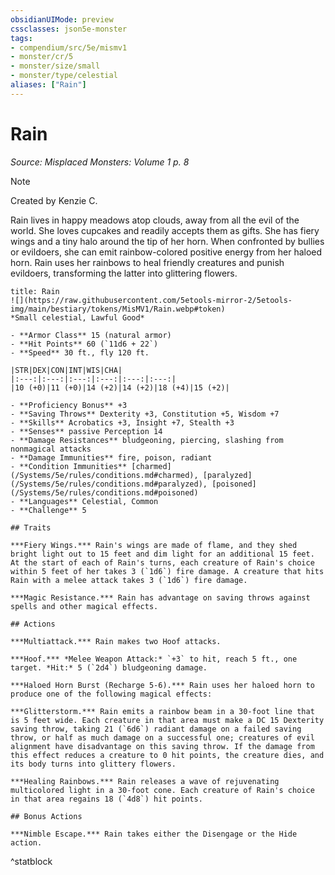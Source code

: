```yaml
---
obsidianUIMode: preview
cssclasses: json5e-monster
tags:
- compendium/src/5e/mismv1
- monster/cr/5
- monster/size/small
- monster/type/celestial
aliases: ["Rain"]
---
```

# Rain
*Source: Misplaced Monsters: Volume 1 p. 8*  

> [!note]
> Created by Kenzie C.

Rain lives in happy meadows atop clouds, away from all the evil of the world. She loves cupcakes and readily accepts them as gifts. She has fiery wings and a tiny halo around the tip of her horn. When confronted by bullies or evildoers, she can emit rainbow-colored positive energy from her haloed horn. Rain uses her rainbows to heal friendly creatures and punish evildoers, transforming the latter into glittering flowers.

```ad-statblock
title: Rain
![](https://raw.githubusercontent.com/5etools-mirror-2/5etools-img/main/bestiary/tokens/MisMV1/Rain.webp#token)
*Small celestial, Lawful Good*

- **Armor Class** 15 (natural armor)
- **Hit Points** 60 (`11d6 + 22`)
- **Speed** 30 ft., fly 120 ft.

|STR|DEX|CON|INT|WIS|CHA|
|:---:|:---:|:---:|:---:|:---:|:---:|
|10 (+0)|11 (+0)|14 (+2)|14 (+2)|18 (+4)|15 (+2)|

- **Proficiency Bonus** +3
- **Saving Throws** Dexterity +3, Constitution +5, Wisdom +7
- **Skills** Acrobatics +3, Insight +7, Stealth +3
- **Senses** passive Perception 14
- **Damage Resistances** bludgeoning, piercing, slashing from nonmagical attacks
- **Damage Immunities** fire, poison, radiant
- **Condition Immunities** [charmed](/Systems/5e/rules/conditions.md#charmed), [paralyzed](/Systems/5e/rules/conditions.md#paralyzed), [poisoned](/Systems/5e/rules/conditions.md#poisoned)
- **Languages** Celestial, Common
- **Challenge** 5

## Traits

***Fiery Wings.*** Rain's wings are made of flame, and they shed bright light out to 15 feet and dim light for an additional 15 feet. At the start of each of Rain's turns, each creature of Rain's choice within 5 feet of her takes 3 (`1d6`) fire damage. A creature that hits Rain with a melee attack takes 3 (`1d6`) fire damage.

***Magic Resistance.*** Rain has advantage on saving throws against spells and other magical effects.

## Actions

***Multiattack.*** Rain makes two Hoof attacks.

***Hoof.*** *Melee Weapon Attack:* `+3` to hit, reach 5 ft., one target. *Hit:* 5 (`2d4`) bludgeoning damage.

***Haloed Horn Burst (Recharge 5-6).*** Rain uses her haloed horn to produce one of the following magical effects:

***Glitterstorm.*** Rain emits a rainbow beam in a 30-foot line that is 5 feet wide. Each creature in that area must make a DC 15 Dexterity saving throw, taking 21 (`6d6`) radiant damage on a failed saving throw, or half as much damage on a successful one; creatures of evil alignment have disadvantage on this saving throw. If the damage from this effect reduces a creature to 0 hit points, the creature dies, and its body turns into glittery flowers.

***Healing Rainbows.*** Rain releases a wave of rejuvenating multicolored light in a 30-foot cone. Each creature of Rain's choice in that area regains 18 (`4d8`) hit points.

## Bonus Actions

***Nimble Escape.*** Rain takes either the Disengage or the Hide action.
```
^statblock